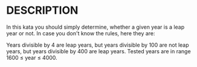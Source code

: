 # DESCRIPTION 
In this kata you should simply determine, whether a given year is a leap year or not. In case you don't know the rules, here they are:

Years divisible by 4 are leap years,
but years divisible by 100 are not leap years,
but years divisible by 400 are leap years.
Tested years are in range 1600 ≤ year ≤ 4000.